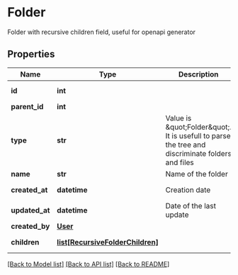 # Folder

Folder with recursive children field, useful for openapi generator
## Properties
Name | Type | Description | Notes
------------ | ------------- | ------------- | -------------
**id** | **int** |  | [optional] [readonly] 
**parent_id** | **int** |  | [optional] 
**type** | **str** | Value is \&quot;Folder\&quot;. It is usefull to parse the tree and discriminate folders and files | [optional] [readonly] 
**name** | **str** | Name of the folder | 
**created_at** | **datetime** | Creation date | [optional] [readonly] 
**updated_at** | **datetime** | Date of the last update | [optional] [readonly] 
**created_by** | [**User**](User.md) |  | [optional] 
**children** | [**list[RecursiveFolderChildren]**](RecursiveFolderChildren.md) |  | [optional] [readonly] 

[[Back to Model list]](../README.md#documentation-for-models) [[Back to API list]](../README.md#documentation-for-api-endpoints) [[Back to README]](../README.md)


